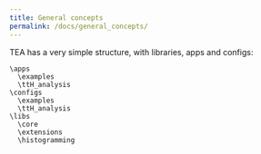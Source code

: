 ```yaml
---
title: General concepts
permalink: /docs/general_concepts/
---
```


TEA has a very simple structure, with libraries, apps and configs:

```
\apps
  \examples
  \ttH_analysis
\configs
  \examples
  \ttH_analysis
\libs
  \core
  \extensions
  \histogramming
```
